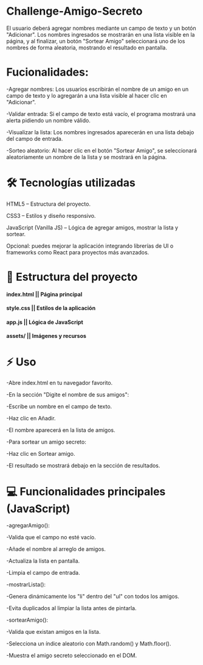 # Challenge-Amigo-Secreto

El usuario deberá agregar nombres mediante un campo de texto y un botón "Adicionar". Los nombres ingresados se mostrarán en una lista visible en la página, y al finalizar, un botón "Sortear Amigo" seleccionará uno de los nombres de forma aleatoria, mostrando el resultado en pantalla.

# Fucionalidades:
-Agregar nombres: Los usuarios escribirán el nombre de un amigo en un campo de texto y lo agregarán a una lista visible al hacer clic en "Adicionar".

-Validar entrada: Si el campo de texto está vacío, el programa mostrará una alerta pidiendo un nombre válido.

-Visualizar la lista: Los nombres ingresados aparecerán en una lista debajo del campo de entrada.

-Sorteo aleatorio: Al hacer clic en el botón "Sortear Amigo", se seleccionará aleatoriamente un nombre de la lista y se mostrará en la página.

# 🛠 Tecnologías utilizadas

HTML5 – Estructura del proyecto.

CSS3 – Estilos y diseño responsivo.

JavaScript (Vanilla JS) – Lógica de agregar amigos, mostrar la lista y sortear.

Opcional: puedes mejorar la aplicación integrando librerías de UI o frameworks como React para proyectos más avanzados.

# 📁 Estructura del proyecto

#### index.html        || Página principal
#### style.css         || Estilos de la aplicación
#### app.js            || Lógica de JavaScript
#### assets/           || Imágenes y recursos
    

# ⚡ Uso

-Abre index.html en tu navegador favorito.

-En la sección "Digite el nombre de sus amigos":

-Escribe un nombre en el campo de texto.

-Haz clic en Añadir.

-El nombre aparecerá en la lista de amigos.

-Para sortear un amigo secreto:

-Haz clic en Sortear amigo.

-El resultado se mostrará debajo en la sección de resultados.

# 💻 Funcionalidades principales (JavaScript)

-agregarAmigo():

-Valida que el campo no esté vacío.

-Añade el nombre al arreglo de amigos.

-Actualiza la lista en pantalla.

-Limpia el campo de entrada.

-mostrarLista():

-Genera dinámicamente los "li" dentro del "ul" con todos los amigos.

-Evita duplicados al limpiar la lista antes de pintarla.

-sortearAmigo():

-Valida que existan amigos en la lista.

-Selecciona un índice aleatorio con Math.random() y Math.floor().

-Muestra el amigo secreto seleccionado en el DOM.
